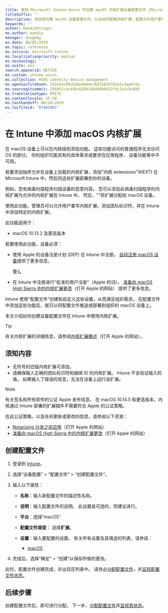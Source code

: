 ```yaml
---
title: 使用 Microsoft Intune-Azure 中创建 macOS 内核扩展设备配置文件 |Microsoft Docs
titleSuffix: ''
description: 添加或创建 macOS 设备配置文件，以及如何配置内核扩展，若要允许用户重写时，请在 Microsoft Intune 中添加团队标识符和捆绑包和团队标识符。
keywords: ''
author: MandiOhlinger
ms.author: mandia
manager: dougeby
ms.date: 06/05/2019
ms.topic: reference
ms.service: microsoft-intune
ms.localizationpriority: medium
ms.technology: ''
ms.suite: ems
search.appverid: MET150
ms.custom: intune-azure
ms.collection: M365-identity-device-management
ms.openlocfilehash: fd2e03c09cb2bed49ee7607283bf63e2c3ae67da
ms.sourcegitcommit: 256952cac44bc6289156489b6622fdc1a3c9c889
ms.translationtype: MTE75
ms.contentlocale: zh-CN
ms.lasthandoff: 06/26/2019
ms.locfileid: "67403901"
---
```

# <a name="add-macos-kernel-extensions-in-intune"></a>在 Intune 中添加 macOS 内核扩展

在 macOS 设备上可以在内核级别添加功能。 这些功能访问的普通程序无法访问 OS 的部分。 你的组织可能具有的具体需求或要求在应用程序、 设备功能等中不可用。 

若要添加始终允许在设备上加载的内核扩展，添加"内核 extensions"(KEXT) 在 Microsoft Intune 中，然后将这些扩展部署到你的设备。

例如，您有病毒扫描程序扫描设备的恶意内容。 您可以添加此病毒扫描程序的内核扩展为允许的内核扩展在 Intune 中。 然后，""将扩展分配给 macOS 设备。

使用此功能，管理员可以允许用户重写内核扩展，添加团队标识符，并在 Intune 中添加特定的内核扩展。

此功能适用于：

- macOS 10.13.2 及更高版本

若要使用此功能，设备必须：

- 使用 Apple 的设备注册计划 (DEP) 在 Intune 中注册。 [自动注册 macOS 设备](device-enrollment-program-enroll-macos.md)提供了更多信息。

  要么

- 在 Intune 中注册进行"批准的用户注册"（Apple 的词）。 [准备向 macOS High Sierra 中的内核扩展更改](https://support.apple.com/en-us/HT208019)（打开 Apple 的网站） 提供了更多信息。

Intune 使用“配置文件”创建和自定义这些设置，从而满足组织需求。 在配置文件中添加这些功能后，就可以将配置文件推送或部署到组织的 macOS 设备上。

本文介绍如何创建设备配置文件在 Intune 中使用内核扩展。

> [!TIP]
> 有关内核扩展的详细信息，请参阅[内核扩展概述](https://developer.apple.com/library/archive/documentation/Darwin/Conceptual/KernelProgramming/Extend/Extend.html)（打开 Apple 的网站）。

## <a name="what-you-need-to-know"></a>须知内容

- 无符号的旧版内核扩展可添加。
- 请确保输入正确的团队标识符和捆绑 ID 的内核扩展。 Intune 不会验证输入的值。 如果输入了错误的信息，无法在设备上运行该扩展。

> [!NOTE]
> 有关签名和所有软件的公证 Apple 发布信息。 在 macOS 10.14.5 和更高版本，内核通过 Intune 部署的扩展插件不需要符合 Apple 的公证策略。
>
> 在此公证策略，以及任何更新或更改的信息，请参阅以下资源：
>
>  - [Notarizing 分发之前应用](https://developer.apple.com/documentation/security/notarizing_your_app_before_distribution)（打开 Apple 的网站） 
>  - [准备向 macOS High Sierra 中的内核扩展更改](https://support.apple.com/en-us/HT208019)（打开 Apple 的网站）

## <a name="create-the-profile"></a>创建配置文件

1. 登录到 [Intune](https://go.microsoft.com/fwlink/?linkid=2090973)。
2. 选择“设备配置” > “配置文件” > “创建配置文件”。
3. 输入以下属性：

    - **名称**：输入新配置文件的描述性名称。
    - **说明**：输入配置文件的说明。 此设置是可选的，但建议进行。
    - **平台**：选择“macOS”
    - **配置文件类型**： 选择**扩展**。
    - **设置**：输入要配置的设置。 有关所有设置及其用途的列表，请参阅：

        - [macOS](kernel-extensions-settings-macos.md)

4. 完成后，选择“确定” > “创建”以保存所做的更改。

此时，配置文件创建完成，并出现在列表中。 请务必[分配配置文件](device-profile-assign.md)，并[监视配置文件状态](device-profile-monitor.md)。

## <a name="next-steps"></a>后续步骤

创建配置文件后，即可进行分配。 下一步，[分配配置文件](device-profile-assign.md)并[监视其状态](device-profile-monitor.md)。
